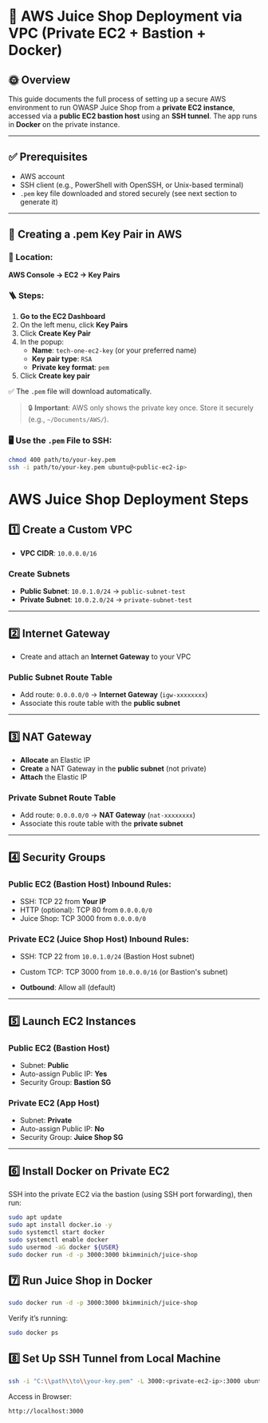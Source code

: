# 🍹 AWS Juice Shop Deployment via VPC (Private EC2 + Bastion + Docker)

## 🌞 Overview
This guide documents the full process of setting up a secure AWS environment to run OWASP Juice Shop from a **private EC2 instance**, accessed via a **public EC2 bastion host** using an **SSH tunnel**. The app runs in **Docker** on the private instance.

---

## ✅ Prerequisites
- AWS account
- SSH client (e.g., PowerShell with OpenSSH, or Unix-based terminal)
- `.pem` key file downloaded and stored securely (see next section to generate it)

---

## 🔐 Creating a .pem Key Pair in AWS

### 🧭 Location:
**AWS Console → EC2 → Key Pairs**

### 🪜 Steps:
1. **Go to the EC2 Dashboard**
2. On the left menu, click **Key Pairs**
3. Click **Create Key Pair**
4. In the popup:
   - **Name**: `tech-one-ec2-key` (or your preferred name)
   - **Key pair type**: `RSA`
   - **Private key format**: `pem`
5. Click **Create key pair**

✅ The `.pem` file will download automatically.

> 🔒 **Important**: AWS only shows the private key once. Store it securely (e.g., `~/Documents/AWS/`).

### 🖥️ Use the `.pem` File to SSH:
```bash
chmod 400 path/to/your-key.pem
ssh -i path/to/your-key.pem ubuntu@<public-ec2-ip>
```

# AWS Juice Shop Deployment Steps

## 1️⃣ Create a Custom VPC
- **VPC CIDR**: `10.0.0.0/16`

### Create Subnets
- **Public Subnet**: `10.0.1.0/24` → `public-subnet-test`  
- **Private Subnet**: `10.0.2.0/24` → `private-subnet-test`

---

## 2️⃣ Internet Gateway
- Create and attach an **Internet Gateway** to your VPC

### Public Subnet Route Table
- Add route: `0.0.0.0/0` → **Internet Gateway** (`igw-xxxxxxxx`)
- Associate this route table with the **public subnet**

---

## 3️⃣ NAT Gateway
- **Allocate** an Elastic IP
- **Create** a NAT Gateway in the **public subnet** (not private)
- **Attach** the Elastic IP

### Private Subnet Route Table
- Add route: `0.0.0.0/0` → **NAT Gateway** (`nat-xxxxxxxx`)
- Associate this route table with the **private subnet**

---

## 4️⃣ Security Groups

### Public EC2 (Bastion Host) Inbound Rules:
- SSH: TCP 22 from **Your IP**
- HTTP (optional): TCP 80 from `0.0.0.0/0`
- Juice Shop: TCP 3000 from `0.0.0.0/0`

### Private EC2 (Juice Shop Host) Inbound Rules:
- SSH: TCP 22 from `10.0.1.0/24` (Bastion Host subnet)
- Custom TCP: TCP 3000 from `10.0.0.0/16` (or Bastion's subnet)

- **Outbound**: Allow all (default)

---

## 5️⃣ Launch EC2 Instances

### Public EC2 (Bastion Host)
- Subnet: **Public**
- Auto-assign Public IP: **Yes**
- Security Group: **Bastion SG**

### Private EC2 (App Host)
- Subnet: **Private**
- Auto-assign Public IP: **No**
- Security Group: **Juice Shop SG**

---

## 6️⃣ Install Docker on Private EC2

SSH into the private EC2 via the bastion (using SSH port forwarding), then run:

```bash
sudo apt update
sudo apt install docker.io -y
sudo systemctl start docker
sudo systemctl enable docker
sudo usermod -aG docker ${USER}
sudo docker run -d -p 3000:3000 bkimminich/juice-shop

```

## 7️⃣ Run Juice Shop in Docker

```bash
sudo docker run -d -p 3000:3000 bkimminich/juice-shop
```

Verify it’s running:

```bash
sudo docker ps
```

## 8️⃣ Set Up SSH Tunnel from Local Machine

```bash
ssh -i "C:\\path\\to\\your-key.pem" -L 3000:<private-ec2-ip>:3000 ubuntu@<public-ec2-ip>
```

Access in Browser:
```bash
http://localhost:3000
```